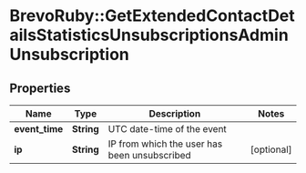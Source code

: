 # BrevoRuby::GetExtendedContactDetailsStatisticsUnsubscriptionsAdminUnsubscription

## Properties
Name | Type | Description | Notes
------------ | ------------- | ------------- | -------------
**event_time** | **String** | UTC date-time of the event | 
**ip** | **String** | IP from which the user has been unsubscribed | [optional] 


